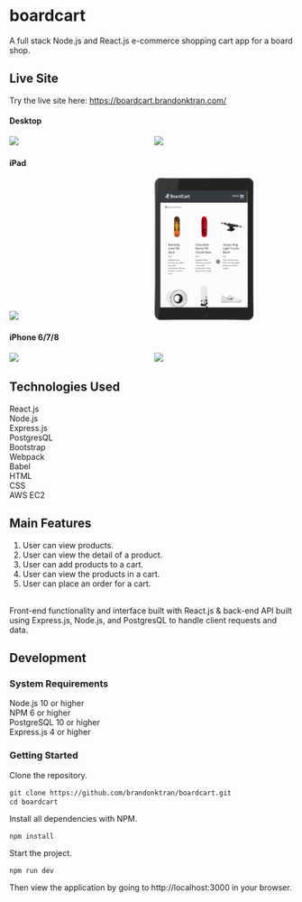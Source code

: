 # boardcart
A full stack Node.js and React.js e-commerce shopping cart app for a board shop.

## Live Site
Try the live site here: https://boardcart.brandonktran.com/

#### Desktop
<img src="server/public/gifs/desktop.gif" style="display:inline-block;" width="47%"> &nbsp; &nbsp; <img src="server/public/gifs/desktop2.gif" style="display:inline-block;" width="47%">

#### iPad
<img src="server/public/gifs/ipadLandscape.gif" style="display:inline-block;" width="47%"> &nbsp; &nbsp; <img src="server/public/gifs/ipadPortrait.gif" style="display:inline-block;" width="35%">

#### iPhone 6/7/8
<img src="server/public/gifs/iPhoneLandscape.gif" style="display:inline-block;" width="47%"> &nbsp; &nbsp; <img src="server/public/gifs/iphonePortrait.gif" style="display:inline-block;" width="35%">

## Technologies Used
React.js <br>
Node.js<br/>
Express.js<br/>
PostgresQL </br>
Bootstrap<br/>
Webpack<br/> 
Babel<br/>
HTML <br/>
CSS <br/>
AWS EC2<br/>


## Main Features
1. User can view products. <br/>
2. User can view the detail of a product. <br/>
3. User can add products to a cart. <br/>
4. User can view the products in a cart. <br/>
5. User can place an order for a cart. <br/>

<br/>
Front-end functionality and interface built with React.js & back-end API built using Express.js, Node.js, and PostgresQL to handle client requests and data. 


## Development
### System Requirements
Node.js 10 or higher <br>
NPM 6 or higher <br>
PostgreSQL 10 or higher <br>
Express.js 4 or higher

### Getting Started
Clone the repository.
```console
git clone https://github.com/brandonktran/boardcart.git
cd boardcart
```

Install all dependencies with NPM.
```console
npm install
```

Start the project.
```console
npm run dev
```
Then view the application by going to http://localhost:3000 in your browser.
